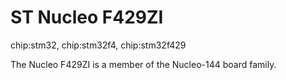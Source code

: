 # ST Nucleo F429ZI

<div class="tags">

chip:stm32, chip:stm32f4, chip:stm32f429

</div>

The Nucleo F429ZI is a member of the Nucleo-144 board family.
